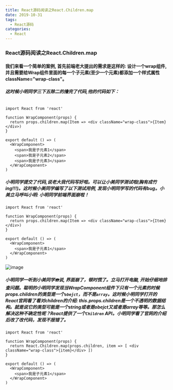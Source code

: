 ```yaml
---
title: React源码阅读之React.Children.map
date: 2019-10-31
tags:
  - React源码
categories:
  - React
---
```



### React源码阅读之React.Children.map

#### 我们来看一个简单的案例, 首先前端老大提出的需求是这样的: 设计一个wrap组件, 并且需要给Wrap组件里面的每一个子元素(至少一个元素)都添加一个样式属性className="wrap-class"。


##### 这时候小明同学三下五除二的撸完了代码,他的代码如下：
```

import React from 'react'

function WrapComponent(props) {
  return props.children.map(Item => <div className="wrap-class">{Item}</div>)
}

export default () => (
  <WrapComponent>
    <span>我是子元素1</span>
    <span>我是子元素2</span>
    <span>我是子元素3</span>
  </WrapComponent>
)

```
##### 小明同学提交了代码,说老大我代码写好啦。可以让小美同学测试啦(胸有成竹ing!!!)。这时候小美同学编写了以下测试用例, 发现小明同学写的代码有bug。小美立马呼叫小明: 小明同学前端界面崩啦！

```
import React from 'react'

function WrapComponent(props) {
  return props.children.map(Item => <div className="wrap-class">{Item}</div>)
}

export default () => (
  <WrapComponent>
    <span>我是子元素1</span>
  </WrapComponent>
)
```
![image](./img/children.jpg)

##### 小明同学一听到小美同学☎️说, 界面崩了，顿时慌了。立马打开电脑, 开始仔细地排查问题。聪明的小明同学发现当WrapComponent组件下只有一个元素的时候props.children的类型是一个```obejct```，而不是```array```。这时候小明同学打开的React官网看了看对children的介绍: this.props.children是一个不透明的数据结构。就是说它的类型可能是一个string或者是obejct又或者是array等等。那怎么解决这种不确定性呢？React提供了一个```Children``` API。小明同学看了官网的介绍后改了改代码，发现不报错了。

```
import React from 'react'

function WrapComponent(props) {
  return React.Children.map(props.children, item => [ <div className="wrap-class">{item}</div> ])
}

export default () => (
  <WrapComponent>
    <span>我是子元素1</span>
  </WrapComponent>
)
```